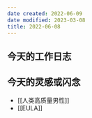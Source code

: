 ```yaml
---
date created: 2022-06-09
date modified: 2023-03-08
title: 2022-06-08
---
```


## 今天的工作日志

## 今天的灵感或闪念

- [[人类高质量男性]]
- [[EULA]]
